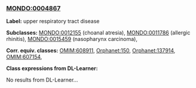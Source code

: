 
### [MONDO:0004867](http://purl.obolibrary.org/obo/MONDO_0004867)
**Label:** upper respiratory tract disease

**Subclasses:** [MONDO:0012155](http://purl.obolibrary.org/obo/MONDO_0012155) (choanal atresia), [MONDO:0011786](http://purl.obolibrary.org/obo/MONDO_0011786) (allergic rhinitis), [MONDO:0015459](http://purl.obolibrary.org/obo/MONDO_0015459) (nasopharynx carcinoma), 

**Corr. equiv. classes:** [OMIM:608911](http://purl.obolibrary.org/obo/OMIM_608911), [Orphanet:150](http://www.orpha.net/ORDO/Orphanet_150), [Orphanet:137914](http://www.orpha.net/ORDO/Orphanet_137914), [OMIM:607154](http://purl.obolibrary.org/obo/OMIM_607154), 

**Class expressions from DL-Learner:**

No results from DL-Learner...



